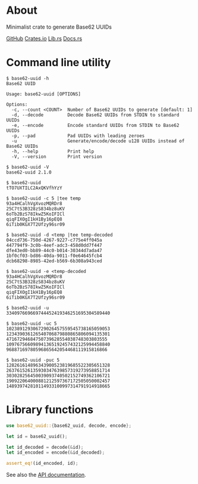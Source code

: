 # About

Minimalist crate to generate Base62 UUIDs

[GitHub](https://github.com/qtfkwk/base62-uuid)
[Crates.io](https://crates.io/crates/base62-uuid)
[Lib.rs](https://lib.rs/crates/base62-uuid)
[Docs.rs](https://docs.rs/base62-uuid/latest/base62_uuid/)

# Command line utility

```text
$ base62-uuid -h
Base62 UUID

Usage: base62-uuid [OPTIONS]

Options:
  -c, --count <COUNT>  Number of Base62 UUIDs to generate [default: 1]
  -d, --decode         Decode Base62 UUIDs from STDIN to standard UUIDs
  -e, --encode         Encode standard UUIDs from STDIN to Base62 UUIDs
  -p, --pad            Pad UUIDs with leading zeroes
  -u                   Generate/encode/decode u128 UUIDs instead of Base62 UUIDs
  -h, --help           Print help
  -V, --version        Print version
```

```text
$ base62-uuid -V
base62-uuid 2.1.0
```

```text
$ base62-uuid
tTO7UXTILC2AxQKVfhYzY
```

```text
$ base62-uuid -c 5 |tee temp
93a4HCalhVgXvozMQRDr8
25C7tS3B328zS834bz8uKV
6oTb2BzS78IkwZ5KoIFICl
qiqFIXOgI1kH1By16pEQ8
6iTib0KGX7T2Ufzy96sr09
```

```text
$ base62-uuid -d <temp |tee temp-decoded
04ccd736-750d-4267-9227-c775e4ff045a
447794f9-3c0b-4eef-adc3-458d0dd7f447
dfe43ed0-bb89-44c0-b014-30344d7ada47
1bf0cf03-bd86-40da-9011-f0e64645fcb4
dcb68298-8985-42ed-b569-6b308a943ced
```

```text
$ base62-uuid -e <temp-decoded
93a4HCalhVgXvozMQRDr8
25C7tS3B328zS834bz8uKV
6oTb2BzS78IkwZ5KoIFICl
qiqFIXOgI1kH1By16pEQ8
6iTib0KGX7T2Ufzy96sr09
```

```text
$ base62-uuid -u
334097669669744452419346251695304589440
```

```text
$ base62-uuid -uc 5
102389129306729026457559545738165059053
123439036126540706879880865806094135301
47167294684750739628554038748303803555
109767566098941365192457432125994458840
96887169780596865642054468111915816866
```

```text
$ base62-uuid -puc 5
128261614896343900523819685522305651328
263761526135930347639857319273958851714
303028256450039093740502152749362106721
190922064000881212597367172505050002457
148939742810114933100997314791914918665
```

# Library functions

```Rust
use base62_uuid::{base62_uuid, decode, encode};

let id = base62_uuid();

let id_decoded = decode(&id);
let id_encoded = encode(&id_decoded);

assert_eq!(id_encoded, id);
```

See also the [API documentation](https://docs.rs/base62-uuid/latest/base62_uuid/).

